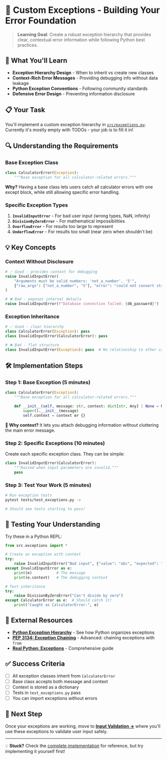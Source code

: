 # 🚨 Custom Exceptions - Building Your Error Foundation

> **Learning Goal**: Create a robust exception hierarchy that provides clear, contextual error information while following Python best practices.

## 🎯 What You'll Learn

- **Exception Hierarchy Design** - When to inherit vs create new classes
- **Context-Rich Error Messages** - Providing debugging info without data leakage
- **Python Exception Conventions** - Following community standards
- **Defensive Error Design** - Preventing information disclosure

## 📋 Your Task

You'll implement a custom exception hierarchy in [`src/exceptions.py`](../../src/exceptions.py). Currently it's mostly empty with TODOs - your job is to fill it in!

## 🔍 Understanding the Requirements

### Base Exception Class
```python
class CalculatorError(Exception):
    """Base exception for all calculator-related errors."""
```

**Why?** Having a base class lets users catch all calculator errors with one except block, while still allowing specific error handling.

### Specific Exception Types

1. **`InvalidInputError`** - For bad user input (wrong types, NaN, infinity)
2. **`DivisionByZeroError`** - For mathematical impossibilities
3. **`OverflowError`** - For results too large to represent
4. **`UnderflowError`** - For results too small (near zero when shouldn't be)

## 💡 Key Concepts

### Context Without Disclosure
```python
# ✅ Good - provides context for debugging
raise InvalidInputError(
    "Arguments must be valid numbers: 'not_a_number', '5'",
    {"raw_args": ["not_a_number", "5"], "error": "could not convert string to float: not_a_number"}
)

# ❌ Bad - exposes internal details
raise InvalidInputError(f"Database connection failed: {db_password}")
```

### Exception Inheritance
```python
# ✅ Good - clear hierarchy
class CalculatorError(Exception): pass
class InvalidInputError(CalculatorError): pass

# ❌ Bad - flat structure
class InvalidInputError(Exception): pass  # No relationship to other calculator errors
```

## 🛠️ Implementation Steps

### Step 1: Base Exception (5 minutes)
```python
class CalculatorError(Exception):
    """Base exception for all calculator-related errors."""

    def __init__(self, message: str, context: dict[str, Any] | None = None):
        super().__init__(message)
        self.context = context or {}
```

**🤔 Why context?** It lets you attach debugging information without cluttering the main error message.

### Step 2: Specific Exceptions (10 minutes)
Create each specific exception class. They can be simple:

```python
class InvalidInputError(CalculatorError):
    """Raised when input parameters are invalid."""
    pass
```

### Step 3: Test Your Work (5 minutes)
```bash
# Run exception tests
pytest tests/test_exceptions.py -v

# Should see tests starting to pass!
```

## 🧪 Testing Your Understanding

Try these in a Python REPL:
```python
from src.exceptions import *

# Create an exception with context
try:
    raise InvalidInputError("Bad input", {"value": "abc", "expected": "number"})
except InvalidInputError as e:
    print(e)           # The message
    print(e.context)   # The debugging context

# Test inheritance
try:
    raise DivisionByZeroError("Can't divide by zero")
except CalculatorError as e:  # Should catch it!
    print("Caught as CalculatorError:", e)
```

## 🔗 External Resources

- **[Python Exception Hierarchy](https://docs.python.org/3/library/exceptions.html#exception-hierarchy)** - See how Python organizes exceptions
- **[PEP 3134: Exception Chaining](https://www.python.org/dev/peps/pep-3134/)** - Advanced: chaining exceptions with `from`
- **[Real Python: Exceptions](https://realpython.com/python-exceptions/)** - Comprehensive guide

## ✅ Success Criteria

- [ ] All exception classes inherit from `CalculatorError`
- [ ] Base class accepts both message and context
- [ ] Context is stored as a dictionary
- [ ] Tests in `test_exceptions.py` pass
- [ ] You can import exceptions without errors

## 🚀 Next Step

Once your exceptions are working, move to **[Input Validation →](02-validation.md)** where you'll use these exceptions to validate user input safely.

---

💡 **Stuck?** Check the [complete implementation](../../complete_solutions/exceptions.py) for reference, but try implementing it yourself first!
